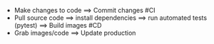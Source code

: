 - Make changes to code ==> Commit changes
#CI
- Pull source code ==> install dependencies ==> run automated tests (pytest)
    ==> Build images
#CD
- Grab images/code ==> Update production